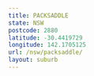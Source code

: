 ```yaml
---
title: PACKSADDLE
state: NSW
postcode: 2880
latitude: -30.4419729
longitude: 142.1705125
url: /nsw/packsaddle/
layout: suburb
---
```

